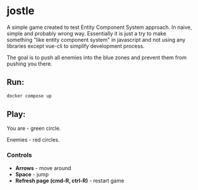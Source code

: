 # jostle

A simple game created to test Entity Component System approach.
In naive, simple and probably wrong way. Essentially it is just a try to 
make something "like entity component system" in javascript and not using 
any libraries except vue-cli to simplify development process.

The goal is to push all enemies into the blue zones and prevent them from pushing you there.

## Run:

```bash
docker compose up
```

## Play:

You are - green circle.

Enemies - red circles.

### Controls

* **Arrows** - move around
* **Space** - jump
* **Refresh page (cmd-R, ctrl-R)** - restart game
